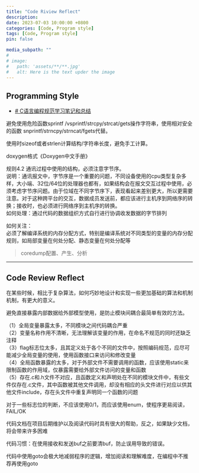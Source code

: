 ```yaml
---
title: "Code Riview Reflect"
description: 
date: 2023-07-03 10:00:00 +0800
categories: [Code, Program style]
tags: [Code, Program style]
pin: false

media_subpath: ""
#
# image:
#   path: 'assets/**/**.jpg'
#   alt: Here is the text upder the image
---
```


## Programming Style
- [# C语言编程规范学习笔记和总结](https://blog.csdn.net/GUA8122HOU/article/details/125888744)

避免使用危险函数sprintf /vsprintf/strcpy/strcat/gets操作字符串，使用相对安全的函数 snprintf/strncpy/strncat/fgets代替。
 
使用时sizeof或者strlen计算结构/字符串长度，避免手工计算。
 
doxygen格式《Doxygen中文手册》

规则4.2 通讯过程中使用的结构，必须注意字节序。  
说明：通讯报文中，字节序是一个重要的问题，不同设备使用的cpu类型复杂多样，大小端、32位/64位的处理器也都有，如果结构会在报文交互过程中使用，必须考虑字节序问题。由于位域在不同字节序下，表现看起来差别更大，所以更需要注意。对于这种跨平台的交互，数据成员发送前，都应该进行主机序到网络序的转换；接收时，也必须进行网络序到主机序的转换。  
如何处理：通过代码的数据组织方式自行进行协调收发数据的字节排列

如何关注：  
必须了解编译系统的内存分配方式，特别是编译系统对不同类型的变量的内存分配规则，如局部变量在何处分配、静态变量在何处分配等
>coredump配置、产生、分析

***

## Code Review Reflect

在某些时候，相比于复杂算法，如何巧妙地设计和实现一些更加基础的算法和机制机制，有更大的意义。

避免直接暴露内部数据给外部模型使用，是防止模块间耦合最简单有效的方法。  


（1）全局变量暴露太多，不同模块之间代码耦合严重  
（2）变量名称作用不清晰，无法理解该变量的作用，在命名不规范的同时还缺乏注释  
（3）flag标志位太多，且其定义处于各个不同的文件中，按照编码规范，应尽可能减少全局变量的使用，使用函数接口来访问和修改变量  
（4）全局函数暴露的太多，对于外部文件不需要调用的函数，应该使用static来限制函数的作用域，仅暴露需要给外部文件访问的变量和函数  
（5）存在.c和.h文件不对应，且函数定义和声明处在不同的模块文件中，有些文件仅存在.c文件，其中函数被其他文件调用，却没有相应的头文件进行对应以供其他文件include，存在头文件中重复声明同一个函数的问题  


对于一些标志位的判断，不应该使用0/1，而应该使用enum，使程序更易阅读，FAIL/OK


代码文档在项目后期维护以及阅读代码时具有很大的帮助，反之，如果缺少文档，将会带来许多困难


代码习惯：在使用接收和发送buf之前要清buf，防止误用导致的错误。


代码中使用goto会极大地减弱程序的逻辑，增加阅读和理解难度，在编程中不推荐再使用goto
